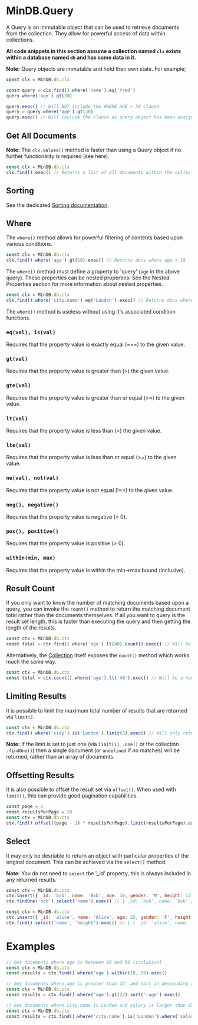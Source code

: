 # MinDB.Query

A Query is an immutable object that can be used to retrieve documents from the collection. They allow for powerful access of data within collections.

__All code snippets in this section assume a collection named `clx` exists within a database named `db` and has some data in it.__

__Note:__ Query objects are immutable and hold their own state. For example;

````javascript
const clx = MinDB.db.clx

const query = clx.find().where('name').eq('fred')
query.where('age').gt(30)

query.exec() // Will NOT include the WHERE AGE > 30 clause
query = query.where('age').gt(30)
query.exec() // Will include the clause as query object has been assigned
````

## Get All Documents
__Note:__ The `clx.values()` method is faster than using a Query object if no further functionality is required (see here).

````javascript
const clx = MinDB.db.clx
clx.find().exec() // Returns a list of all documents within the collection
````

## Sorting
See the dedicated [Sorting documentation](./Sorting.md).

## Where
The `where()` method allows for powerful filtering of contents based upon various conditions.

````javascript
const clx = MinDB.db.clx
clx.find().where('age').gt(18).exec() // Returns docs where age > 18
````

The `where()` method must define a property to 'query' (`age` in the above query). These properties can be nested properties. See the Nested Properties section for more information about nested properties.

````javascript
const clx = MinDB.db.clx
clx.find().where('city.name').eq('London').exec() // Returns docs where the city.name is 18
````

The `where()` method is useless without using it's associated condition functions.

### `eq(val), is(val)`
Requires that the property value is exactly equal (===) to the given value.

### `gt(val)`
Requires that the property value is greater than (>) the given value.

### `gte(val)`
Requires that the property value is greater than or equal (>=) to the given value.

### `lt(val)`
Requires that the property value is less than (>) the given value.

### `lte(val)`
Requires that the property value is less than or equal (>=) to the given value.

### `ne(val), not(val)`
Requires that the property value is not equal (!==) to the given value.

### `neg(), negative()`
Requires that the property value is negative (< 0).

### `pos(), positive()`
Requires that the property value is positive (> 0).

### `within(min, max)`
Requires that the property value is within the min->max bound (inclusive).

## Result Count
If you only want to know the number of matching documents based upon a query, you can invoke the `count()` method to return the matching document total rather than the documents themselves. If all you want to query is the result set length, this is faster than executing the query and then getting the length of the results.

````javascript
const ctx = MinDB.db.ctx
const total = ctx.find().where('age').lt(40).count().exec() // Will be a number
````

Alternatively, the [Collection](./Collection.md) itself exposes the `count()` method which works much the same way.

````javascript
const ctx = MinDB.db.ctx
const total = ctx.count().where('age').lt('40').exec() // Will be a number
````

## Limiting Results
It is possible to limit the maximum total number of results that are returned via `limit()`.

````javascript
const ctx = MinDB.db.ctx
ctx.find().where('city').is('London').limit(5).exec() // Will only return 0 <= n <= 5 results.
````

__Note:__ If the limit is set to just one (via `limit(1)`, `.one()` or the collection `.findOne()`) then a single document (or `undefined` if no matches) will be returned, rather than an array of documents.

## Offsetting Results
It is also possible to offset the result set via `offset()`. When used with `limit()`, this can provide good pagination capabilities.

````javascript
const page = 2
const resultsPerPage = 10
const ctx = MinDB.db.ctx
ctx.find().offset((page - 1) * resultsPerPage).limit(resultsPerPage).exec()
````

## Select
It may only be desriable to return an object with particular properties of the original document. This can be achieved via the `select()` method.

__Note:__ You do not need to `select` the '_id' property, this is always included in any returned results.

````javascript
const ctx = MinDB.db.ctx
ctx.insert({ _id: 'bob', name: 'Bob', age: 30, gender: 'M', height: 177 })
ctx.findOne('bob').select('name').exec() // { _id: 'bob', name: 'Bob' }
````

````javascript
const ctx = MinDB.db.ctx
ctx.insert({ _id: 'alice', name: 'Alice', age: 22, gender: 'F', height: 165 })
ctx.find().select('name', 'height').exec() // [ { _id: 'alice', name: 'Alice', height: 165 } ]
````

# Examples
````javascript
// Get documents where age is between 18 and 50 (inclusive)
const ctx = MinDB.db.ctx
const results = ctx.find().where('age').within(18, 50).exec()
````

````javascript
// Get documents where age is greater than 22, and sort in descending age order
const ctx = MinDB.db.ctx
const results = ctx.find().where('age').gt(22).sort('-age').exec()
````

````javascript
// Get documents where city.name is London and salary is larger than £50,000.
const ctx = MinDB.db.ctx
const results = ctx.find().where('city.name').is('London').where('salary').gt(50000).exec()
````

